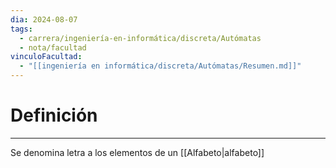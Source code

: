 ```yaml
---
dia: 2024-08-07
tags:
  - carrera/ingeniería-en-informática/discreta/Autómatas
  - nota/facultad
vinculoFacultad:
  - "[[ingeniería en informática/discreta/Autómatas/Resumen.md]]"
---
```

# Definición
---
Se denomina letra a los elementos de un [[Alfabeto|alfabeto]]